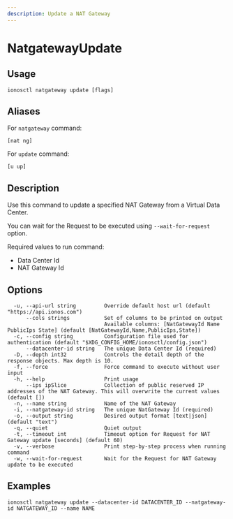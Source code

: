 ```yaml
---
description: Update a NAT Gateway
---
```


# NatgatewayUpdate

## Usage

```text
ionosctl natgateway update [flags]
```

## Aliases

For `natgateway` command:

```text
[nat ng]
```

For `update` command:

```text
[u up]
```

## Description

Use this command to update a specified NAT Gateway from a Virtual Data Center.

You can wait for the Request to be executed using `--wait-for-request` option.

Required values to run command:

* Data Center Id
* NAT Gateway Id

## Options

```text
  -u, --api-url string         Override default host url (default "https://api.ionos.com")
      --cols strings           Set of columns to be printed on output 
                               Available columns: [NatGatewayId Name PublicIps State] (default [NatGatewayId,Name,PublicIps,State])
  -c, --config string          Configuration file used for authentication (default "$XDG_CONFIG_HOME/ionosctl/config.json")
      --datacenter-id string   The unique Data Center Id (required)
  -D, --depth int32            Controls the detail depth of the response objects. Max depth is 10.
  -f, --force                  Force command to execute without user input
  -h, --help                   Print usage
      --ips ipSlice            Collection of public reserved IP addresses of the NAT Gateway. This will overwrite the current values (default [])
  -n, --name string            Name of the NAT Gateway
  -i, --natgateway-id string   The unique NatGateway Id (required)
  -o, --output string          Desired output format [text|json] (default "text")
  -q, --quiet                  Quiet output
  -t, --timeout int            Timeout option for Request for NAT Gateway update [seconds] (default 60)
  -v, --verbose                Print step-by-step process when running command
  -w, --wait-for-request       Wait for the Request for NAT Gateway update to be executed
```

## Examples

```text
ionosctl natgateway update --datacenter-id DATACENTER_ID --natgateway-id NATGATEWAY_ID --name NAME
```

